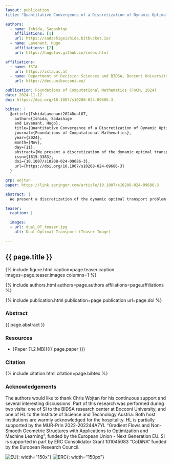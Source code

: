```yaml
---
layout: publication
title: "Quantitative Convergence of a Discretization of Dynamic Optimal Transport Using the Dual Formulation"

authors:
  - name: Ishida, Sadashige
    affiliations: [1]
    url: https://sadashigeishida.bitbucket.io/
  - name: Lavenant, Hugo
    affiliations: [2]
    url: https://hugolav.github.io/index.html

affiliations:
  - name: ISTA
    url: https://ista.ac.at
  - name: Department of Decision Sciences and BIDSA, Bocconi University
    url: https://dec.unibocconi.eu/

publication: Foundations of Computational Mathematics (FoCM, 2024)
date: 2024-11-12
doi: https://doi.org/10.1007/s10208-024-09686-3

bibtex: |
  @article{IshidaLavenant2024DualOT,
    author={Ishida, Sadashige
    and Lavenant, Hugo},
    title={Quantitative Convergence of a Discretization of Dynamic Optimal Transport Using the Dual Formulation},
    journal={Foundations of Computational Mathematics},
    year={2024},
    month={Nov},
    day={11},
    abstract={We present a discretization of the dynamic optimal transport problem for which we can obtain the convergence rate for the value of the transport cost to its continuous value when the temporal and spatial stepsize vanish. This convergence result does not require any regularity assumption on the measures, though experiments suggest that the rate is not sharp. Via an analysis of the duality gap we also obtain the convergence rates for the gradient of the optimal potentials and the velocity field under mild regularity assumptions. To obtain such rates, we discretize the dual formulation of the dynamic optimal transport problem and use the mature literature related to the error due to discretizing the Hamilton--Jacobi equation.},
    issn={1615-3383},
    doi={10.1007/s10208-024-09686-3},
    url={https://doi.org/10.1007/s10208-024-09686-3}
  }

grp: wojtan
paper: https://link.springer.com/article/10.1007/s10208-024-09686-3

abstract: |
  We present a discretization of the dynamic optimal transport problem for which we can obtain the convergence rate for the value of the transport cost to its continuous value when the temporal and spatial stepsize vanish. This convergence result does not require any regularity assumption on the measures, though experiments suggest that the rate is not sharp. Via an analysis of the duality gap we also obtain the convergence rates for the gradient of the optimal potentials and the velocity field under mild regularity assumptions. To obtain such rates, we discretize the dual formulation of the dynamic optimal transport problem and use the mature literature related to the error due to discretizing the Hamilton--Jacobi equation.

teaser:
  caption: |

  images:
  - url: dual_OT_teaser.jpg
    alt: Dual Optimal Transport (Teaser Image)

---
```


## {{ page.title }}

{% include figure.html caption=page.teaser.caption images=page.teaser.images columns=1 %}

{% include authors.html authors=page.authors affiliations=page.affiliations %}

{% include publication.html publication=page.publication url=page.doi %}

### Abstract

{{ page.abstract }}

### Resources

* [Paper (1.2 MB)]({{ page.paper }})

### Citation

{% include citation.html citation=page.bibtex %}

### Acknowledgements
The authors would like to thank Chris Wojtan for his continuous support and several interesting discussions. Part of this research was performed during two visits: one of SI to the BIDSA research center at Bocconi University, and one of HL to the Institute of Science and Technology Austria. Both host institutions are warmly acknowledged for the hospitality. HL is partially supported by the MUR-Prin 2022-202244A7YL “Gradient Flows and Non-Smooth Geometric Structures with Applications to Optimization and Machine Learning”, funded by the European Union - Next Generation EU. SI is supported in part by ERC Consolidator Grant 101045083 “CoDiNA” funded by the European Research Council.

![EU](flag_yellow_low.jpg){: width="150x"}
![ERC](LOGO-ERC.jpg){: width="150px"}